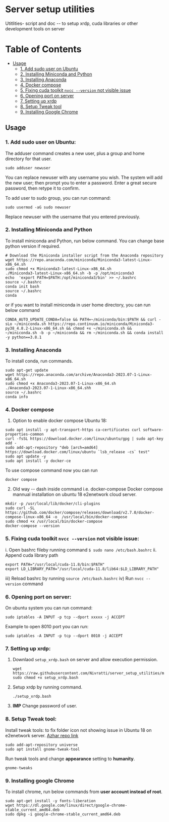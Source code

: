 # Server setup utilities
Utitlities- script and doc -- to setup xrdp, cuda libraries or other development tools on server

# Table of Contents

- [Usage](#usage)
  - [1. Add sudo user on Ubuntu](#1-add-sudo-user-on-ubuntu)
  - [2. Installing Miniconda and Python](#2-installing-miniconda-and-python)
  - [3. Installing Anaconda](#3-installing-anaconda)
  - [4. Docker compose](#4-docker-compose)
  - [5. Fixing cuda toolkit `nvcc --version` not visible issue](#5-fixing-cuda-toolkit-nvcc---version-not-visible-issue)
  - [6. Opening port on server](#6-opening-port-on-server)
  - [7. Setting up xrdp](#7-setting-up-xrdp)
  - [8. Setup Tweak tool](#8-setup-tweak-tool)
  - [9. Installing Google Chrome](#9-installing-google-chrome)
    
## Usage

### 1. Add sudo user on Ubuntu:

The adduser command creates a new user, plus a group and home directory for that user.

```console
sudo adduser newuser
```
You can replace newuser with any username you wish. The system will add the new user; then prompt you to enter a password. Enter a great secure password, then retype it to confirm.

To add user to sudo group, you can run command:
```console
sudo usermod -aG sudo newuser
```
Replace newuser with the username that you entered previously.

### 2. Installing Miniconda and Python

To install miniconda and Python, run below command. You can change base python version if required.

```console
# Download the Miniconda installer script from the Anaconda repository
wget https://repo.anaconda.com/miniconda/Miniconda3-latest-Linux-x86_64.sh
sudo chmod +x Miniconda3-latest-Linux-x86_64.sh
./Miniconda3-latest-Linux-x86_64.sh -b -p /opt/miniconda3
echo  'export PATH=$PATH:/opt/miniconda3/bin' >> ~/.bashrc 
source ~/.bashrc
conda init bash
source ~/.bashrc
conda
```

or if you want to install miniconda in user home directory, you can run below command

```console
CONDA_AUTO_UPDATE_CONDA=false && PATH=~/miniconda/bin:$PATH && curl -sLo ~/miniconda.sh https://repo.continuum.io/miniconda/Miniconda3-py38_4.8.2-Linux-x86_64.sh && chmod +x ~/miniconda.sh && ~/miniconda.sh -b -p ~/miniconda && rm ~/miniconda.sh && conda install -y python==3.8.1
```

### 3. Installing Anaconda

To install conda, run commands.

```console
sudo apt-get update
wget https://repo.anaconda.com/archive/Anaconda3-2023.07-1-Linux-x86_64.sh
sudo chmod +x Anaconda3-2023.07-1-Linux-x86_64.sh
./Anaconda3-2023.07-1-Linux-x86_64.shh
source ~/.bashrc
conda info
```

### 4. Docker compose

1) Option to enable docker compose
Ubuntu 18:

```console
sudo apt install -y apt-transport-https ca-certificates curl software-properties-common
curl -fsSL https://download.docker.com/linux/ubuntu/gpg | sudo apt-key add -
sudo add-apt-repository "deb [arch=amd64] https://download.docker.com/linux/ubuntu `lsb_release -cs` test"
sudo apt update -y
sudo apt install -y docker-ce
```

To use compose command now you can run
```console
docker compose
```

2) Old way -- dash inside command i.e. docker-compose
Docker compose mannual installation on ubuntu 18 e2enetwork cloud server.

```console
mkdir -p /usr/local/lib/docker/cli-plugins
sudo curl -SL https://github.com/docker/compose/releases/download/v2.7.0/docker-compose-linux-x86_64 -o  /usr/local/bin/docker-compose
sudo chmod +x /usr/local/bin/docker-compose
docker-compose --version
```

### 5. Fixing cuda toolkit `nvcc --version` not visible issue:

i. Open bashrc fileby running command `$ sudo nano /etc/bash.bashrc`
ii. Append cuda library path
   ```console
   export PATH="/usr/local/cuda-11.8/bin:$PATH"
   export LD_LIBRARY_PATH="/usr/local/cuda-11.8/lib64:$LD_LIBRARY_PATH"
   ```
iii) Reload bashrc by running `source /etc/bash.bashrc` 
iv) Run `nvcc --version` command

### 6. Opening port on server:

On ubuntu system you can run command:

```console
sudo iptables -A INPUT -p tcp --dport xxxxx -j ACCEPT
```

Example to open 8010 port you can run:

```console
sudo iptables -A INPUT -p tcp --dport 8010 -j ACCEPT
```

### 7. Setting up xrdp:

1. Downlaod `setup_xrdp.bash` on server and allow execution permission.
   ```console
   wget https://raw.githubusercontent.com/Nivratti/server_setup_utilities/main/setup_xrdp.bash
   sudo chmod +x setup_xrdp.bash
   ```
   
2. Setup xrdp by running command.
   ```console
   ./setup_xrdp.bash
   ```
   
3. **IMP** Change password of user. 

### 8. Setup Tweak tool:

Install tweak tools: to fix folder icon not showing issue in Ubuntu 18 on e2enetwork server. [Azhar repo link](https://github.com/azroddin123/Setup_Learn/blob/master/Ubuntu%20Issues.)

```console
sudo add-apt-repository universe
sudo apt install gnome-tweak-tool
```

Run tweak tools and change **appearance** setting to **humanity**.

```console
gnome-tweaks
```

### 9. Installing google Chrome

To install chrome, run below commands from **user account instead of root**.

```console
sudo apt-get install -y fonts-liberation
wget https://dl.google.com/linux/direct/google-chrome-stable_current_amd64.deb
sudo dpkg -i google-chrome-stable_current_amd64.deb
```
